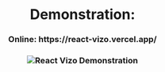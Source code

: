<h1  align="center">Demonstration:</h1>

<h3 align="center"> Online: https://react-vizo.vercel.app/ <h3>

<p  align="center">

<img  alt="React Vizo Demonstration"  src="https://images2.imgbox.com/c3/37/0RoxTrPi_o.png" />

</p>
